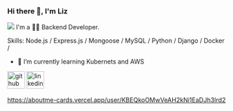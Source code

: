 ### Hi there 👋, I'm Liz
![](/banner.png)
 I'm a 👩‍💻 Backend Developer.

Skills:  Node.js / Express.js / Mongoose / MySQL / Python / Django / Docker / 

- 🌱 I’m currently learning Kubernets and AWS


[<img src='https://cdn.jsdelivr.net/npm/simple-icons@3.0.1/icons/github.svg' alt='github' height='40'>](https://github.com/lizrag)  [<img src='https://cdn.jsdelivr.net/npm/simple-icons@3.0.1/icons/linkedin.svg' alt='linkedin' height='40'>](https://www.linkedin.com/in/linkedin.com/in/laurarangelroman/)  

https://aboutme-cards.vercel.app/user/KBEQkoOMwVeAH2kNi1EaDJh3Ird2
